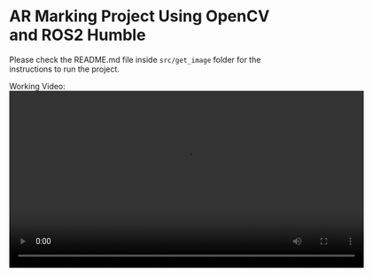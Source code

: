 # AR Marking Project Using OpenCV and ROS2 Humble
Please check the README.md file inside `src/get_image` folder for the instructions to run the project.

Working Video:
<video controls width="640">
  <source src="ar_marking_vid.mp4" type="video/mp4">
  Your browser does not support the video tag.
</video>
